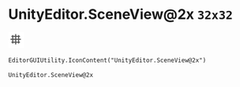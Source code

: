 # UnityEditor.SceneView@2x `32x32`
<img src="/img/UnityEditor.SceneView@2x.png" width=32 height=32>

``` CSharp
EditorGUIUtility.IconContent("UnityEditor.SceneView@2x")
```
```
UnityEditor.SceneView@2x
```
